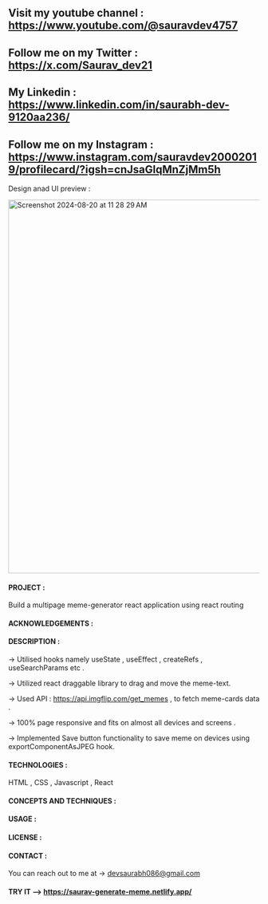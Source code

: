 ## Visit my youtube channel : https://www.youtube.com/@sauravdev4757
## Follow me on my Twitter : https://x.com/Saurav_dev21
## My Linkedin : https://www.linkedin.com/in/saurabh-dev-9120aa236/
## Follow me on my Instagram : https://www.instagram.com/sauravdev20002019/profilecard/?igsh=cnJsaGlqMnZjMm5h

Design anad UI preview :

<img width="749" alt="Screenshot 2024-08-20 at 11 28 29 AM" src="https://github.com/user-attachments/assets/94e18034-8bb4-43b5-8a28-d656837f0935">

#### PROJECT :
Build a multipage meme-generator react application using react routing 

#### ACKNOWLEDGEMENTS :
#### DESCRIPTION :

-> Utilised hooks namely useState , useEffect , createRefs , useSearchParams etc .

-> Utilized react draggable library to drag and move the meme-text.

-> Used API : https://api.imgflip.com/get_memes , to fetch meme-cards data .

-> 100% page responsive and fits on almost all devices and screens .

-> Implemented Save button functionality to save meme on devices using exportComponentAsJPEG hook.


#### TECHNOLOGIES :
HTML , CSS , Javascript , React

#### CONCEPTS AND TECHNIQUES :


#### USAGE :

#### LICENSE :

#### CONTACT :
You can reach out to me at -> devsaurabh086@gmail.com

#### TRY IT --> https://saurav-generate-meme.netlify.app/
